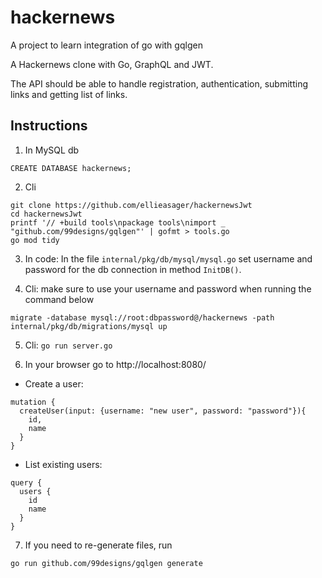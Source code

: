 # hackernews
A project to learn integration of go with gqlgen

A Hackernews clone with Go, GraphQL and JWT. 

The API should be able to handle registration, authentication, submitting links and getting list of links.

## Instructions

1. In MySQL db
```
CREATE DATABASE hackernews;
```

2. Cli
```
git clone https://github.com/ellieasager/hackernewsJwt
cd hackernewsJwt
printf '// +build tools\npackage tools\nimport _ "github.com/99designs/gqlgen"' | gofmt > tools.go
go mod tidy
```

3. In code:
In the file `internal/pkg/db/mysql/mysql.go` set username and password for the db connection in method `InitDB()`.

4. Cli: make sure to use your username and password when running the command below
```
migrate -database mysql://root:dbpassword@/hackernews -path internal/pkg/db/migrations/mysql up
```

5. Cli: `go run server.go`

6. In your browser go to http://localhost:8080/

- Create a user:
```
mutation {
  createUser(input: {username: "new user", password: "password"}){
    id,
    name
  }
}
```

- List existing users:
```
query {
  users {
    id
    name
  }
}
```

7. If you need to re-generate files, run 
```
go run github.com/99designs/gqlgen generate
```
